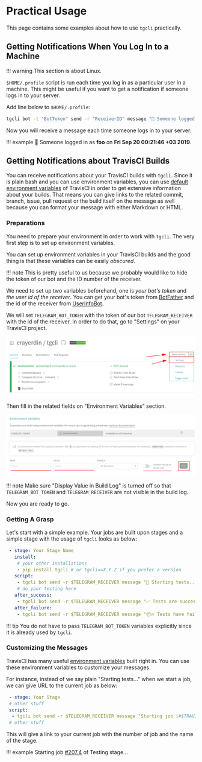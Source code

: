 # Practical Usage

This page contains some examples about how to use `tgcli` practically.

## Getting Notifications When You Log In to a Machine

!!! warning
    This section is about Linux.

`$HOME/.profile` script is run each time you log in as a particular user in a
machine. This might be useful if you want to get a notification if someone logs
in to your server.

Add line below to `$HOME/.profile`:

```sh
tgcli bot -t "BotToken" send -r "ReceiverID" message "🔑 Someone logged in as **$USER** on **$(date)**."
```

Now you will receive a message each time someone logs in to your server:

!!! example
    🔑 Someone logged in as **foo** on **Fri Sep 20 00:21:46 +03 2019**.

## Getting Notifications about TravisCI Builds

You can receive notifications about your TravisCI builds with `tgcli`. Since it
is plain bash and you can use environment variables, you can use
[default environment variables][travisci_environment_variables]
of TravisCI in order to get extensive information about your builds. That means
you can give links to the related commit, branch, issue, pull request or the
build itself on the message as well because you can format your message with
either Markdown or HTML.

[travisci_environment_variables]: https://docs.travis-ci.com/user/environment-variables/#default-environment-variables

### Preparations

You need to prepare your environment in order to work with `tgcli`. The very
first step is to set up environment variables.

You can set up environment variables in your TravisCI builds and the good thing
is that these variables can be easily *obscured*.

!!! note
    This is pretty useful to us because we probably would like to hide the token
    of our bot and the ID number of the receiver.

We need to set up two variables beforehand, one is *your bot's token* and *the
user id of the receiver*. You can get your bot's token from [BotFather][bot_father]
and the id of the receiver from [UserInfoBot][user_info_bot].

We will set `TELEGRAM_BOT_TOKEN` with the token of our bot `TELEGRAM_RECEIVER`
with the id of the receiver. In order to do that, go to "Settings" on your
TravisCI project.

![go to settings from project page](img/travisci-example-project-page.png)

Then fill in the related fields on "Environment Variables" section.

![fill in the environment variables section](img/travisci-example-settings-page.png)

!!! note
    Make sure "Display Value in Build Log" is turned off so that
    `TELEGRAM_BOT_TOKEN` and `TELEGRAM_RECEIVER` are not visible in the
    build log.

Now you are ready to go.

[bot_father]: https://t.me/BotFather
[user_info_bot]: https://t.me/userinfobot

### Getting A Grasp

Let's start with a simple example. Your jobs are built upon stages and a simple
stage with the usage of `tgcli` looks as below:

```yaml
 - stage: Your Stage Name
   install:
    # your other installations
    - pip install tgcli # or tgcli==X.Y.Z if you prefer a version
   script:
    - tgcli bot send -r $TELEGRAM_RECEIVER message "📏 Starting tests..."
    # do your testing here
   after_success:
    - tgcli bot send -r $TELEGRAM_RECEIVER message "✅ Tests are successful."
   after_failure:
    - tgcli bot send -r $TELEGRAM_RECEIVER message "📦🔥 Tests have failed!"
```

!!! tip
    You do not have to pass `TELEGRAM_BOT_TOKEN` variables explicitly since
    it is already used by `tgcli`.

### Customizing the Messages

TravisCI has many useful [environment variables][travisci_environment_variables]
built right in. You can use these environment variables to customize your
messages.

For instance, instead of we say plain "Starting tests..." when we start a job,
we can give URL to the current job as below:

```yaml
 - stage: Your Stage
 # other stuff
 script:
  - tgcli bot send -r $TELEGRAM_RECEIVER message "Starting job [#$TRAVIS_JOB_NUMBER]($TRAVIS_JOB_WEB_URL) of $TRAVIS_BUILD_STAGE_NAME stage..."
 # other stuff
```

This will give a link to your current job with the number of job and the name of
the stage.

!!! example
    Starting job [#207.4](https://travis-ci.com/erayerdin/tgcli/jobs/237169789) of Testing stage...